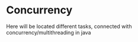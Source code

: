 # Concurrency
Here will be located different tasks, connected with concurrency/multithreading in java

